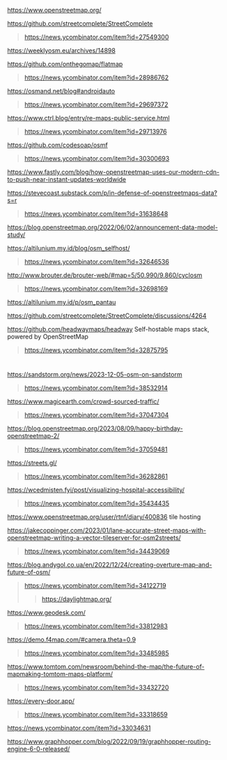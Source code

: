 https://www.openstreetmap.org/

https://github.com/streetcomplete/StreetComplete
> https://news.ycombinator.com/item?id=27549300

https://weeklyosm.eu/archives/14898

https://github.com/onthegomap/flatmap
> https://news.ycombinator.com/item?id=28986762

https://osmand.net/blog#androidauto
> https://news.ycombinator.com/item?id=29697372

https://www.ctrl.blog/entry/re-maps-public-service.html
> https://news.ycombinator.com/item?id=29713976

https://github.com/codesoap/osmf
> https://news.ycombinator.com/item?id=30300693

https://www.fastly.com/blog/how-openstreetmap-uses-our-modern-cdn-to-push-near-instant-updates-worldwide

https://stevecoast.substack.com/p/in-defense-of-openstreetmaps-data?s=r
> https://news.ycombinator.com/item?id=31638648

https://blog.openstreetmap.org/2022/06/02/announcement-data-model-study/

https://altilunium.my.id/blog/osm_selfhost/
> https://news.ycombinator.com/item?id=32646536

http://www.brouter.de/brouter-web/#map=5/50.990/9.860/cyclosm
> https://news.ycombinator.com/item?id=32698169

https://altilunium.my.id/p/osm_pantau

https://github.com/streetcomplete/StreetComplete/discussions/4264

https://github.com/headwaymaps/headway Self-hostable maps stack, powered by OpenStreetMap
> https://news.ycombinator.com/item?id=32875795

#
https://sandstorm.org/news/2023-12-05-osm-on-sandstorm
> https://news.ycombinator.com/item?id=38532914

https://www.magicearth.com/crowd-sourced-traffic/
> https://news.ycombinator.com/item?id=37047304

https://blog.openstreetmap.org/2023/08/09/happy-birthday-openstreetmap-2/
> https://news.ycombinator.com/item?id=37059481

https://streets.gl/
> https://news.ycombinator.com/item?id=36282861

https://wcedmisten.fyi/post/visualizing-hospital-accessibility/
> https://news.ycombinator.com/item?id=35434435

https://www.openstreetmap.org/user/rtnf/diary/400836 tile hosting

https://jakecoppinger.com/2023/01/lane-accurate-street-maps-with-openstreetmap-writing-a-vector-tileserver-for-osm2streets/
> https://news.ycombinator.com/item?id=34439069

https://blog.andygol.co.ua/en/2022/12/24/creating-overture-map-and-future-of-osm/
> https://news.ycombinator.com/item?id=34122719
> > https://daylightmap.org/

https://www.geodesk.com/
> https://news.ycombinator.com/item?id=33812983

https://demo.f4map.com/#camera.theta=0.9
> https://news.ycombinator.com/item?id=33485985

https://www.tomtom.com/newsroom/behind-the-map/the-future-of-mapmaking-tomtom-maps-platform/
> https://news.ycombinator.com/item?id=33432720

https://every-door.app/
> https://news.ycombinator.com/item?id=33318659

https://news.ycombinator.com/item?id=33034631

https://www.graphhopper.com/blog/2022/09/19/graphhopper-routing-engine-6-0-released/